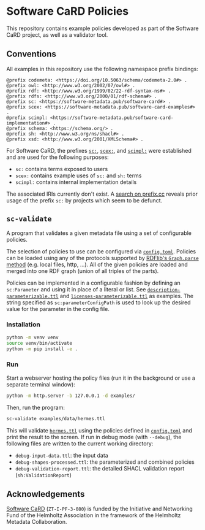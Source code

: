 <!--
SPDX-FileCopyrightText: 2024 Helmholtz-Zentrum Dresden - Rossendorf (HZDR)
SPDX-License-Identifier: CC-BY-4.0
SPDX-FileContributor: David Pape
-->

# Software CaRD Policies

This repository contains example policies developed as part of the Software CaRD project, as well as a validator tool.

## Conventions

All examples in this repository use the following namespace prefix bindings:

```ttl
@prefix codemeta: <https://doi.org/10.5063/schema/codemeta-2.0#> .
@prefix owl: <http://www.w3.org/2002/07/owl#> .
@prefix rdf: <http://www.w3.org/1999/02/22-rdf-syntax-ns#> .
@prefix rdfs: <http://www.w3.org/2000/01/rdf-schema#> .
@prefix sc: <https://software-metadata.pub/software-card#> .
@prefix scex: <https://software-metadata.pub/software-card-examples#> .
@prefix scimpl: <https://software-metadata.pub/software-card-implementation#> .
@prefix schema: <https://schema.org/> .
@prefix sh: <http://www.w3.org/ns/shacl#> .
@prefix xsd: <http://www.w3.org/2001/XMLSchema#> .
```

For Software CaRD, the prefixes
[`sc:`](https://software-metadata.pub/software-card#),
[`scex:`](https://software-metadata.pub/software-card-examples#), and
[`scimpl:`](https://software-metadata.pub/software-card-implementation#)
were established and are used for the following purposes:

- `sc:` contains terms exposed to users
- `scex:` contains example uses of `sc:` and `sh:` terms
- `scimpl:` contains internal implementation details

The associated IRIs currently don't exist.
A [search on prefix.cc](https://prefix.cc/sc) reveals prior usage of the prefix `sc:` by projects which seem to be
defunct.

## `sc-validate`

A program that validates a given metadata file using a set of configurable policies.

The selection of policies to use can be configured via [`config.toml`](config.toml).
Policies can be loaded using any of the protocols supported by
[RDFlib's `Graph.parse` method](https://rdflib.readthedocs.io/en/stable/apidocs/rdflib.html#rdflib.graph.Graph.parse)
(e.g. local files, http, ...).
All of the given policies are loaded and merged into one RDF graph (union of all triples of the parts).

Policies can be implemented in a configurable fashion by defining an `sc:Parameter` and using it in place of a literal
or list.
See [`description-parameterizable.ttl`](examples/policies/description-parameterizable.ttl) and
[`licenses-parameterizable.ttl`](examples/policies/licenses-parameterizable.ttl) as examples.
The string specified as `sc:parameterConfigPath` is used to look up the desired value for the parameter in the config
file.

### Installation

```bash
python -m venv venv
source venv/bin/activate
python -m pip install -e .
```

### Run

Start a webserver hosting the policy files (run it in the background or use a separate terminal window):

```bash
python -m http.server -b 127.0.0.1 -d examples/
```

Then, run the program:

```bash
sc-validate examples/data/hermes.ttl
```

This will validate [`hermes.ttl`](examples/data/hermes.ttl) using the policies defined in [`config.toml`](config.toml)
and print the result to the screen.
If run in debug mode (with `--debug`), the following files are written to the current working directory:

- `debug-input-data.ttl`: the input data
- `debug-shapes-processed.ttl`: the parameterized and combined policies
- `debug-validation-report.ttl`: the detailed SHACL validation report (`sh:ValidationReport`)

## Acknowledgements

[Software CaRD](https://helmholtz-metadaten.de/en/inf-projects/softwarecard) (`ZT-I-PF-3-080`) is funded by the
Initiative and Networking Fund of the Helmholtz Association in the framework of the Helmholtz Metadata Collaboration.
